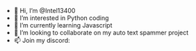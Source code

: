 - 👋 Hi, I’m @Intel13400
- 👀 I’m interested in Python coding
- 🌱 I’m currently learning Javascript
- 💞️ I’m looking to collaborate on my auto text spammer project
- 📫 Join my discord: 

